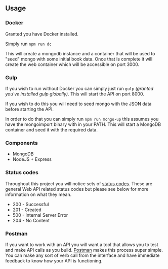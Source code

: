 ## Usage

### Docker

Granted you have Docker installed.

Simply run `npm run dc`

This will create a mongodb instance and a container that will be used to "seed" mongo with some initial book data.
Once that is complete it will create the web container which will be accessible on port 3000.


### Gulp

If you wish to run without Docker you can simply just run `gulp` *(granted you've installed gulp globally)*.
This will start the API on port 8000.

If you wish to do this you will need to seed mongo with the JSON data before starting the API.

In order to do that you can simply run `npm run mongo-up` this assumes you have the mongoimport binary with in your PATH.
This will start a MongoDB container and seed it with the required data.

### Components

* MongoDB
* NodeJS + Express

### Status codes

Throughout this project you will notice sets of [status codes](https://en.wikipedia.org/wiki/List_of_HTTP_status_codes).
These are general Web API related status codes but please see below for more information on what they mean.

* 200 - Successful
* 201 - Created
* 500 - Internal Server Error
* 204 - No Content

### Postman

If you want to work with an API you will want a tool that allows you to test and make API calls as you build. [Postman](https://www.getpostman.com/) makes this process super simple.
You can make any sort of verb call from the interface and have immediate feedback to know how your API is functioning.